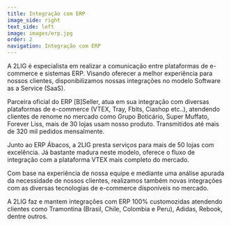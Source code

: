 ```yaml
---
title: Integração com ERP
image_side: right
text_side: left
image: images/erp.jpg
order: 2
navigation: Integração com ERP
---
```


A 2LIG é especialista em realizar a comunicação entre plataformas de e-commerce e sistemas ERP.
Visando oferecer a melhor experiência para nossos clientes, disponibilizamos nossas integrações no modelo Software as a Service (SaaS).

Parceira oficial do ERP [B]Seller, atua em sua integração com diversas plataformas de e-commerce (VTEX, Tray, Fbits, Ciashop etc..), atendendo clientes de renome no mercado como Grupo Boticário, Super Muffato, Forever Liss, mais de 30 lojas usam nosso produto. Transmitidos até mais de 320 mil pedidos mensalmente.

Junto ao ERP Ábacos, a 2LIG presta serviços para mais de 50 lojas com excelência. Já bastante madura neste modelo, oferece o fluxo de integração com a plataforma VTEX mais completo do mercado.

Com base na experiência de nossa equipe e mediante uma análise apurada da necessidade de nossos clientes, realizamos também novas integrações com as diversas tecnologias de e-commerce disponíveis no mercado.

A 2LIG faz e mantem integrações com ERP 100% customozidas atendendo clientes como Tramontina (Brasil, Chile, Colombia e Peru), Adidas, Rebook, dentre outros.
